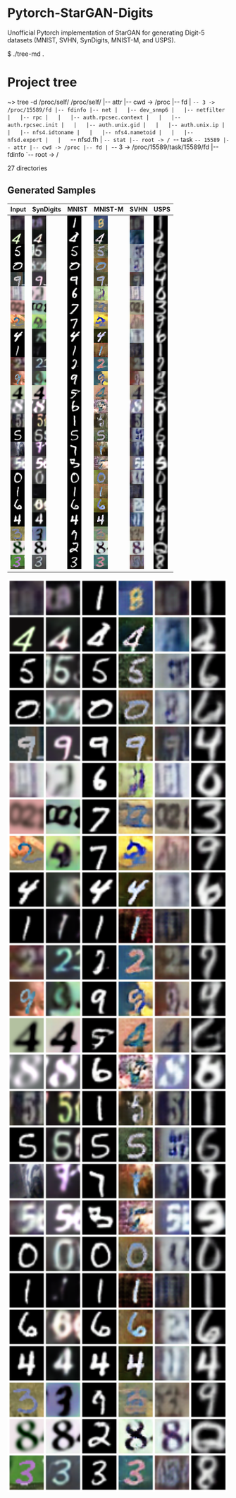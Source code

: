 # Pytorch-StarGAN-Digits
Unofficial Pytorch implementation of StarGAN for generating Digit-5 datasets (MNIST, SVHN, SynDigits, MNIST-M, and USPS).

$ ./tree-md .
# Project tree

~> tree -d /proc/self/
/proc/self/
|-- attr
|-- cwd -> /proc
|-- fd
|   `-- 3 -> /proc/15589/fd
|-- fdinfo
|-- net
|   |-- dev_snmp6
|   |-- netfilter
|   |-- rpc
|   |   |-- auth.rpcsec.context
|   |   |-- auth.rpcsec.init
|   |   |-- auth.unix.gid
|   |   |-- auth.unix.ip
|   |   |-- nfs4.idtoname
|   |   |-- nfs4.nametoid
|   |   |-- nfsd.export
|   |   `-- nfsd.fh
|   `-- stat
|-- root -> /
`-- task
    `-- 15589
        |-- attr
        |-- cwd -> /proc
        |-- fd
        | `-- 3 -> /proc/15589/task/15589/fd
        |-- fdinfo
        `-- root -> /

27 directories

## Generated Samples
Input | SynDigits | MNIST | MNIST-M | SVHN | USPS 
--- | --- | --- | --- | --- | ---
![Input](/Results/Input.png) | ![SynDigits](/Results/SynDigits.png) | ![MNIST](/Results/MNIST.png) | ![MNIST-M](/Results/MNISTM.png) | ![SVHN](/Results/SVHN.png) | ![USPS](/Results/USPS.png) 

<img src="/Results/Digits.png" width="500"></img>
